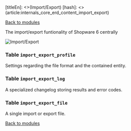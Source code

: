 [titleEn]: <>(Import/Export)
[hash]: <>(article:internals_core_erd_content_import_export)

[Back to modules](./../10-modules.md)

The import/export funtionality of Shopware 6 centrally 

![Import/Export](./dist/erd-shopware-core-content-importexport.png)


### Table `import_export_profile`

Settings regarding the file format and the contained entity.


### Table `import_export_log`

A specialized changelog storing results and error codes.     


### Table `import_export_file`

A single import or export file.


[Back to modules](./../10-modules.md)
